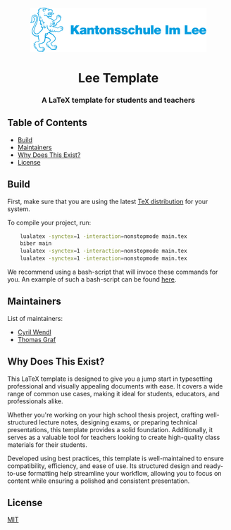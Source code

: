 <div id="lee-logo" align="center">
    <br />
    <img src="./icons/LeeLogo.svg" alt="Lee Logo" width="400"/>
    <h1>Lee Template</h1>
    <h3>A LaTeX template for students and teachers</h3>
</div>

## Table of Contents

- [Build](#compilation)
- [Maintainers](#maintainers)
- [Why Does This Exist?](#why)
- [License](#license)

## <a id="compilation"></a>Build
First, make sure that you are using the latest [TeX distribution](https://www.latex-project.org/get/) for your system.

To compile your project, run:
```bash
    lualatex -synctex=1 -interaction=nonstopmode main.tex
    biber main
    lualatex -synctex=1 -interaction=nonstopmode main.tex
    lualatex -synctex=1 -interaction=nonstopmode main.tex
```
We recommend using a bash-script that will invoce these commands for you. An example of such a bash-script can be found [here](https://gist.github.com/Dih5/6a25a3a2be7a99eee79cb89b8de2ce72).


## <a id="maintainers"></a>Maintainers
List of maintainers:
- [Cyril Wendl](https://github.com/CyrilWendl/LeeTeX)
- [Thomas Graf](https://github.com/ThomasGrafNumerics)


## <a id="why"></a>Why Does This Exist?
This LaTeX template is designed to give you a jump start in typesetting professional and visually appealing documents with ease. It covers a wide range of common use cases, making it ideal for students, educators, and professionals alike.  

Whether you're working on your high school thesis project, crafting well-structured lecture notes, designing exams, or preparing technical presentations, this template provides a solid foundation. Additionally, it serves as a valuable tool for teachers looking to create high-quality class materials for their students.  

Developed using best practices, this template is well-maintained to ensure compatibility, efficiency, and ease of use. Its structured design and ready-to-use formatting help streamline your workflow, allowing you to focus on content while ensuring a polished and consistent presentation.


## <a id="license"></a>License

[MIT](https://github.com/ThomasGrafNumerics/Thesis_Template/blob/main/LICENSE)
